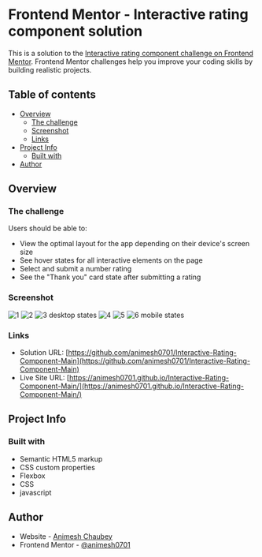 # Frontend Mentor - Interactive rating component solution

This is a solution to the [Interactive rating component challenge on Frontend Mentor](https://www.frontendmentor.io/challenges/interactive-rating-component-koxpeBUmI). Frontend Mentor challenges help you improve your coding skills by building realistic projects. 

## Table of contents

- [Overview](#overview)
  - [The challenge](#the-challenge)
  - [Screenshot](#screenshot)
  - [Links](#links)
- [Project Info](#project-info)
  - [Built with](#built-with)
- [Author](#author)


## Overview

### The challenge

Users should be able to:

- View the optimal layout for the app depending on their device's screen size
- See hover states for all interactive elements on the page
- Select and submit a number rating
- See the "Thank you" card state after submitting a rating

### Screenshot

![1](https://github.com/animesh0701/Interactive-Rating-Component-Main/blob/main/ss/desktop1.png) 
![2](https://github.com/animesh0701/Interactive-Rating-Component-Main/blob/main/ss/desktop2.png)
![3](https://github.com/animesh0701/Interactive-Rating-Component-Main/blob/main/ss/desktop3.png)
desktop states
![4](https://github.com/animesh0701/Interactive-Rating-Component-Main/blob/main/ss/mobile1.png)
![5](https://github.com/animesh0701/Interactive-Rating-Component-Main/blob/main/ss/mobile2.png)
![6](https://github.com/animesh0701/Interactive-Rating-Component-Main/blob/main/ss/mobile3.png)
mobile states

### Links

- Solution URL: [https://github.com/animesh0701/Interactive-Rating-Component-Main](https://github.com/animesh0701/Interactive-Rating-Component-Main)
- Live Site URL: [https://animesh0701.github.io/Interactive-Rating-Component-Main/](https://animesh0701.github.io/Interactive-Rating-Component-Main/)

## Project Info

### Built with

- Semantic HTML5 markup
- CSS custom properties
- Flexbox
- CSS
- javascript 

## Author

- Website - [Animesh Chaubey](https://github.com/animesh0701)
- Frontend Mentor - [@animesh0701](https://www.frontendmentor.io/profile/animesh0701)



